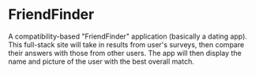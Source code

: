 # FriendFinder
A compatibility-based "FriendFinder" application (basically a dating app). This full-stack site will take in results from user's surveys, then compare their answers with those from other users. The app will then display the name and picture of the user with the best overall match.
